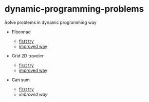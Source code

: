 # dynamic-programming-problems

Solve problems in dynamic programming way

- Fibonnaci
  - [first try](./01-fibonacci/description.txt)
  - [improved way](./01-fibonacci-improve/description.txt)

- Grid 2D traveler
  - [first try](./02-grid-traveler/description.txt)
  - [improved way](./02-grid-traveler-improve/description.txt)

- Can sum
  - [first try](./03-can-sum/description.txt)
  - _improved way_
